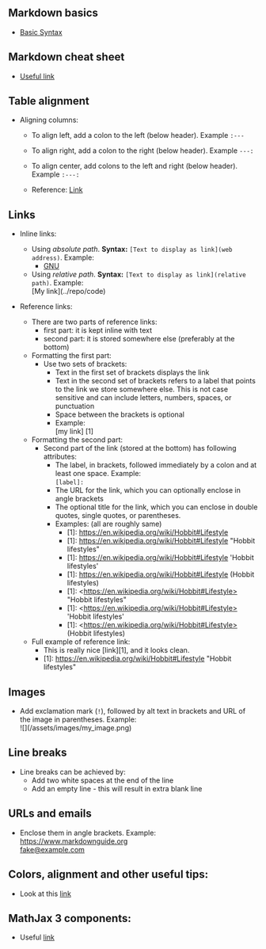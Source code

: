 ## Markdown basics

- [Basic Syntax](https://www.markdownguide.org/basic-syntax)

## Markdown cheat sheet

- [Useful link](https://markdown.land/markdown-cheat-sheet)
 
## Table alignment
 
- Aligning columns:
	- To align left, add a colon to the left (below header). Example `:---`  
	- To align right, add a colon to the right (below header). Example `---:`
	- To align center, add colons to the left and right (below header). Example `:---:`

	- Reference: [Link](https://markdown.land/markdown-table)

## Links

- Inline links:
  - Using *absolute path*. **Syntax:**  `[Text to display as link](web address)`.  Example:
    - [GNU](https://www.gnu.org)
  - Using *relative path*. **Syntax:**  `[Text to display as link](relative path)`.  Example:  
    \[My link](../repo/code)

- Reference links:
  - There are two parts of reference links: 
    - first part: it is kept inline with text
	- second part: it is stored somewhere else (preferably at the bottom)
  - Formatting the first part:
    - Use two sets of brackets:
		- Text in the first set of brackets displays the link
		- Text in the second set of brackets refers to a label that points to the link 
		  we store somewhere else. This is not case sensitive and can include letters, 
		  numbers, spaces, or punctuation
	    - Space between the brackets is optional 
		- Example:  
		  \[my link] [1] 
  - Formatting the second part:
    - Second part of the link (stored at the bottom) has following attributes:
	  - The label, in brackets, followed immediately by a colon and at least one 
	    space. Example:  
		`[label]: `
	  - The URL for the link, which you can optionally enclose in angle brackets
	  - The optional title for the link, which you can enclose in double quotes, 
	    single quotes, or parentheses.
	  - Examples: (all are roughly same)
		- \[1]: https://en.wikipedia.org/wiki/Hobbit#Lifestyle
		- \[1]: https://en.wikipedia.org/wiki/Hobbit#Lifestyle "Hobbit lifestyles"
		- \[1]: https://en.wikipedia.org/wiki/Hobbit#Lifestyle 'Hobbit lifestyles'
		- \[1]: https://en.wikipedia.org/wiki/Hobbit#Lifestyle (Hobbit lifestyles)
		- \[1]: \<https://en.wikipedia.org/wiki/Hobbit#Lifestyle> "Hobbit lifestyles"
		- \[1]: \<https://en.wikipedia.org/wiki/Hobbit#Lifestyle> 'Hobbit lifestyles'
		- \[1]: \<https://en.wikipedia.org/wiki/Hobbit#Lifestyle> (Hobbit lifestyles)
  - Full example of reference link:  
    - This is really nice [link][1], and it looks clean.
	- \[1]: https://en.wikipedia.org/wiki/Hobbit#Lifestyle "Hobbit lifestyles"
	

## Images

- Add exclamation mark (`!`), followed by alt text in brackets and URL of the 
  image in parentheses. Example:   
  \!\[](/assets/images/my_image.png)

## Line breaks

- Line breaks can be achieved by:
  - Add two white spaces at the end of the line
  - Add an empty line - this will result in extra blank line

## URLs and emails

- Enclose them in angle brackets. Example:  
  <https://www.markdownguide.org>  
  <fake@example.com>
  
## Colors, alignment and other useful tips:

- Look at this [link](https://math.meta.stackexchange.com/questions/5020/mathjax-basic-tutorial-and-quick-reference)

## MathJax 3 components:

- Useful [link](http://docs.mathjax.org/en/latest/options/output/chtml.html?highlight=displayalign#the-configuration-block)
